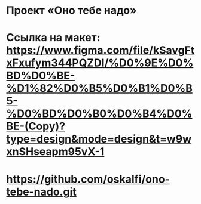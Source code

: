 # Проект «Оно тебе надо»

# Ссылка на макет: https://www.figma.com/file/kSavgFtxFxufym344PQZDI/%D0%9E%D0%BD%D0%BE-%D1%82%D0%B5%D0%B1%D0%B5-%D0%BD%D0%B0%D0%B4%D0%BE-(Copy)?type=design&mode=design&t=w9wxnSHseapm95vX-1

# https://github.com/oskalfi/ono-tebe-nado.git
